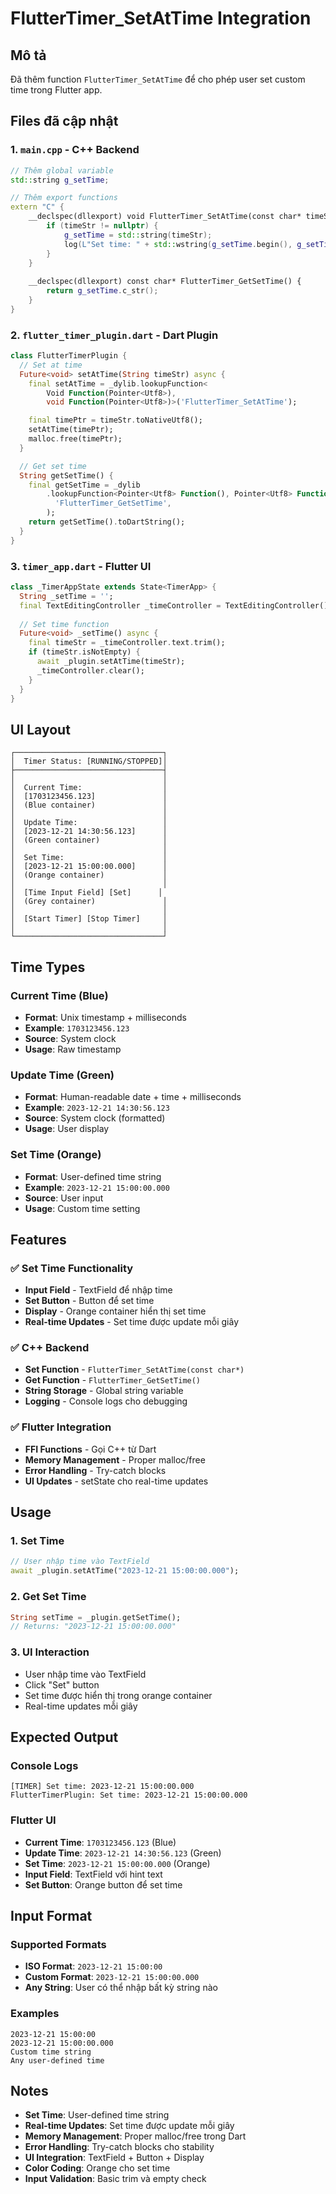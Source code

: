 # FlutterTimer_SetAtTime Integration

## Mô tả
Đã thêm function `FlutterTimer_SetAtTime` để cho phép user set custom time trong Flutter app.

## Files đã cập nhật

### 1. `main.cpp` - C++ Backend
```cpp
// Thêm global variable
std::string g_setTime;

// Thêm export functions
extern "C" {
    __declspec(dllexport) void FlutterTimer_SetAtTime(const char* timeStr) {
        if (timeStr != nullptr) {
            g_setTime = std::string(timeStr);
            log(L"Set time: " + std::wstring(g_setTime.begin(), g_setTime.end()));
        }
    }
    
    __declspec(dllexport) const char* FlutterTimer_GetSetTime() {
        return g_setTime.c_str();
    }
}
```

### 2. `flutter_timer_plugin.dart` - Dart Plugin
```dart
class FlutterTimerPlugin {
  // Set at time
  Future<void> setAtTime(String timeStr) async {
    final setAtTime = _dylib.lookupFunction<
        Void Function(Pointer<Utf8>),
        void Function(Pointer<Utf8>)>('FlutterTimer_SetAtTime');

    final timePtr = timeStr.toNativeUtf8();
    setAtTime(timePtr);
    malloc.free(timePtr);
  }

  // Get set time
  String getSetTime() {
    final getSetTime = _dylib
        .lookupFunction<Pointer<Utf8> Function(), Pointer<Utf8> Function()>(
          'FlutterTimer_GetSetTime',
        );
    return getSetTime().toDartString();
  }
}
```

### 3. `timer_app.dart` - Flutter UI
```dart
class _TimerAppState extends State<TimerApp> {
  String _setTime = '';
  final TextEditingController _timeController = TextEditingController();
  
  // Set time function
  Future<void> _setTime() async {
    final timeStr = _timeController.text.trim();
    if (timeStr.isNotEmpty) {
      await _plugin.setAtTime(timeStr);
      _timeController.clear();
    }
  }
}
```

## UI Layout

```
┌─────────────────────────────────┐
│  Timer Status: [RUNNING/STOPPED]│
├─────────────────────────────────┤
│                                 │
│  Current Time:                  │
│  [1703123456.123]               │
│  (Blue container)               │
│                                 │
│  Update Time:                   │
│  [2023-12-21 14:30:56.123]      │
│  (Green container)              │
│                                 │
│  Set Time:                      │
│  [2023-12-21 15:00:00.000]      │
│  (Orange container)             │
│                                 │
│  [Time Input Field] [Set]      │
│  (Grey container)               │
│                                 │
│  [Start Timer] [Stop Timer]     │
│                                 │
└─────────────────────────────────┘
```

## Time Types

### Current Time (Blue)
- **Format**: Unix timestamp + milliseconds
- **Example**: `1703123456.123`
- **Source**: System clock
- **Usage**: Raw timestamp

### Update Time (Green)
- **Format**: Human-readable date + time + milliseconds
- **Example**: `2023-12-21 14:30:56.123`
- **Source**: System clock (formatted)
- **Usage**: User display

### Set Time (Orange)
- **Format**: User-defined time string
- **Example**: `2023-12-21 15:00:00.000`
- **Source**: User input
- **Usage**: Custom time setting

## Features

### ✅ Set Time Functionality
- **Input Field** - TextField để nhập time
- **Set Button** - Button để set time
- **Display** - Orange container hiển thị set time
- **Real-time Updates** - Set time được update mỗi giây

### ✅ C++ Backend
- **Set Function** - `FlutterTimer_SetAtTime(const char*)`
- **Get Function** - `FlutterTimer_GetSetTime()`
- **String Storage** - Global string variable
- **Logging** - Console logs cho debugging

### ✅ Flutter Integration
- **FFI Functions** - Gọi C++ từ Dart
- **Memory Management** - Proper malloc/free
- **Error Handling** - Try-catch blocks
- **UI Updates** - setState cho real-time updates

## Usage

### 1. Set Time
```dart
// User nhập time vào TextField
await _plugin.setAtTime("2023-12-21 15:00:00.000");
```

### 2. Get Set Time
```dart
String setTime = _plugin.getSetTime();
// Returns: "2023-12-21 15:00:00.000"
```

### 3. UI Interaction
- User nhập time vào TextField
- Click "Set" button
- Set time được hiển thị trong orange container
- Real-time updates mỗi giây

## Expected Output

### Console Logs
```
[TIMER] Set time: 2023-12-21 15:00:00.000
FlutterTimerPlugin: Set time: 2023-12-21 15:00:00.000
```

### Flutter UI
- **Current Time**: `1703123456.123` (Blue)
- **Update Time**: `2023-12-21 14:30:56.123` (Green)
- **Set Time**: `2023-12-21 15:00:00.000` (Orange)
- **Input Field**: TextField với hint text
- **Set Button**: Orange button để set time

## Input Format

### Supported Formats
- **ISO Format**: `2023-12-21 15:00:00`
- **Custom Format**: `2023-12-21 15:00:00.000`
- **Any String**: User có thể nhập bất kỳ string nào

### Examples
```
2023-12-21 15:00:00
2023-12-21 15:00:00.000
Custom time string
Any user-defined time
```

## Notes
- **Set Time**: User-defined time string
- **Real-time Updates**: Set time được update mỗi giây
- **Memory Management**: Proper malloc/free trong Dart
- **Error Handling**: Try-catch blocks cho stability
- **UI Integration**: TextField + Button + Display
- **Color Coding**: Orange cho set time
- **Input Validation**: Basic trim và empty check
